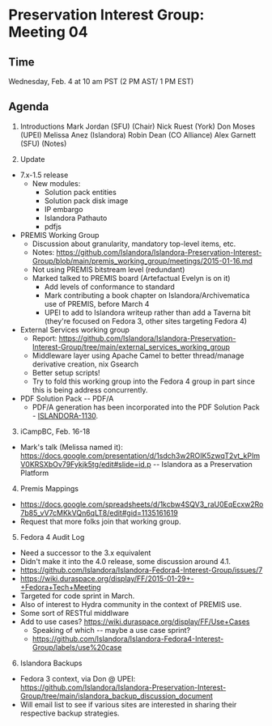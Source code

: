 # Preservation Interest Group: Meeting 04

## Time
Wednesday, Feb. 4 at 10 am PST (2 PM AST/ 1 PM EST)

## Agenda

1. Introductions
  Mark Jordan (SFU) (Chair)
  Nick Ruest (York)
  Don Moses (UPEI)
  Melissa Anez (Islandora)
  Robin Dean (CO Alliance)
  Alex Garnett (SFU) (Notes)

2. Update
  * 7.x-1.5 release
    * New modules:
      * Solution pack entities
      * Solution pack disk image
      * IP embargo
      * Islandora Pathauto
      * pdfjs
  * PREMIS Working Group
      * Discussion about granularity, mandatory top-level items, etc.
      * Notes: https://github.com/Islandora/Islandora-Preservation-Interest-Group/blob/main/premis_working_group/meetings/2015-01-16.md
      * Not using PREMIS bitstream level (redundant)
      * Marked talked to PREMIS board (Artefactual Evelyn is on it)
        * Add levels of conformance to standard
        * Mark contributing a book chapter on Islandora/Archivematica use of PREMIS, before March 4
        * UPEI to add to Islandora writeup rather than add a Taverna bit (they're focused on Fedora 3, other sites targeting Fedora 4)
  * External Services working group
    * Report: https://github.com/Islandora/Islandora-Preservation-Interest-Group/tree/main/external_services_working_group
    * Middleware layer using Apache Camel to better thread/manage derivative creation, nix Gsearch
    * Better setup scripts!
    * Try to fold this working group into the Fedora 4 group in part since this is being address concurrently.
  * PDF Solution Pack -- PDF/A
    * PDF/A generation has been incorporated into the PDF Solution Pack - [ISLANDORA-1130](https://jira.duraspace.org/browse/ISLANDORA-1130).

3. iCampBC, Feb. 16-18
  * Mark's talk (Melissa named it): https://docs.google.com/presentation/d/1sdch3w2ROIK5zwqT2vt_kPImV0KRSXbOv79Fykjk5tg/edit#slide=id.p -- Islandora as a Preservation Platform

4. Premis Mappings
  * https://docs.google.com/spreadsheets/d/1kcbw4SQV3_raU0EqEcxw2Ro7b85_vV7cMKkVQn6qLT8/edit#gid=1135161619
  * Request that more folks join that working group.

5. Fedora 4 Audit Log
  * Need a successor to the 3.x equivalent
  * Didn't make it into the 4.0 release, some discussion around 4.1.
  * https://github.com/Islandora/Islandora-Fedora4-Interest-Group/issues/7
  * https://wiki.duraspace.org/display/FF/2015-01-29+-+Fedora+Tech+Meeting
  * Targeted for code sprint in March.
  * Also of interest to Hydra community in the context of PREMIS use.
  * Some sort of RESTful middlware
  * Add to use cases? https://wiki.duraspace.org/display/FF/Use+Cases
    * Speaking of which -- maybe a use case sprint?
    * https://github.com/Islandora/Islandora-Fedora4-Interest-Group/labels/use%20case

6. Islandora Backups
  * Fedora 3 context, via Don @ UPEI: https://github.com/Islandora/Islandora-Preservation-Interest-Group/tree/main/islandora_backup_discussion_document
  * Will email list to see if various sites are interested in sharing their respective backup strategies.
